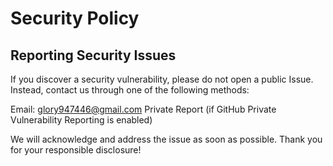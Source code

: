 # Security Policy

## Reporting Security Issues
If you discover a security vulnerability, please do not open a public Issue. Instead, contact us through one of the following methods:

Email: glory947446@gmail.com
Private Report (if GitHub Private Vulnerability Reporting is enabled)

We will acknowledge and address the issue as soon as possible. Thank you for your responsible disclosure!
